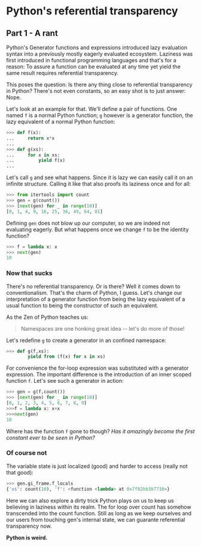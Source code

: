 # Python's referential transparency

## Part 1 - A rant

Python's Generator functions and expressions introduced lazy evaluation syntax into a previously mostly eagerly evaluated ecosystem. Laziness was first introduced in functional programming languages and that's for a reason: To assure a function can be evaluated at any time yet yield the same result requires referential transparency.

This poses the question: Is there any thing close to referential transparency in Python?
There's not even constants, so an easy shot is to just answer: Nope.

Let's look at an example for that. We'll define a pair of functions. One named ```f``` is a normal Python function; ```g``` however is a generator function, the lazy equivalent of a normal Python function:

~~~python
>>> def f(x):
...     return x*x
...
>>> def g(xs):
...     for x in xs:
...         yield f(x)
...
~~~

Let's call ```g``` and see what happens. Since it is lazy we can easily call it on an infinite structure. Calling it like that also proofs its laziness once and for all:

~~~python
>>> from itertools import count
>>> gen = g(count())
>>> [next(gen) for _ in range(10)]
[0, 1, 4, 9, 16, 25, 36, 49, 64, 81]
~~~

Defining ```gen``` does not blow up our computer, so we are indeed not evaluating eagerly. But what happens once we change ```f``` to be the identity function?

~~~python
>>> f = lambda x: x
>>> next(gen)
10
~~~

### Now that sucks

There's no referential transparency. Or is there?
Well it comes down to conventionalism. That's the charm of Python, I guess.
Let's change our interpretation of a generator function from being the lazy equivalent of a usual function to being the constructor of such an equivalent.

As the Zen of Python teaches us:
> Namespaces are one honking great idea -- let's do more of those!

Let's redefine ```g``` to create a generator in an confined namespace:

~~~python
>>> def g(f,xs):
        yield from (f(x) for x in xs)
~~~

For convenience the for-loop expression was substituted with a generator expression. The important difference is the introduction of an inner scoped function ```f```. Let's see such a generator in action:

~~~python
>>> gen = g(f,count())
>>> [next(gen) for _ in range(10)]
[0, 1, 2, 3, 4, 5, 6, 7, 8, 9]
>>>f = lambda x: x+x
>>>next(gen)
10
~~~

Where has the function ```f``` gone to though? *Has it amazingly become the first constant ever to be seen in Python?*

### Of course not

The variable state is just localized (good) and harder to access (really not that good):

~~~python
>>> gen.gi_frame.f_locals
{'xs': count(10), 'f': <function <lambda> at 0x7f82bb3b7710>}
~~~

Here we can also explore a dirty trick Python plays on us to keep us believing in laziness within its realm. The for loop over count has somehow transcended into the count function.
Still as long as we keep ourselves and our users from touching gen's internal state, we can guarante referential transparency now.

**Python is weird.**
